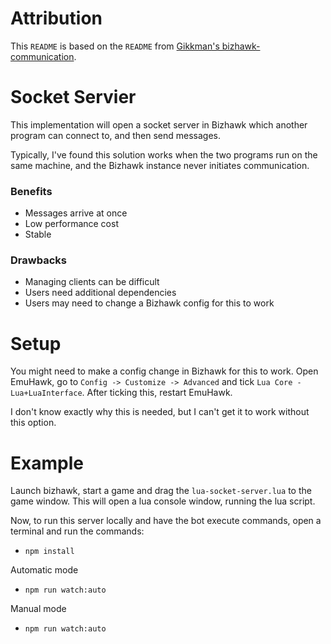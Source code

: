 # Attribution
This `README` is based on the `README` from [Gikkman's bizhawk-communication](https://github.com/Gikkman/bizhawk-communication/tree/master). 

# Socket Servier

This implementation will open a socket server in Bizhawk which another program can connect to, and then send messages. 

Typically, I've found this solution works when the two programs run on the same machine, and the Bizhawk instance never initiates communication. 

### Benefits
* Messages arrive at once
* Low performance cost
* Stable

### Drawbacks
* Managing clients can be difficult
* Users need additional dependencies
* Users may need to change a Bizhawk config for this to work

# Setup

You might need to make a config change in Bizhawk for this to work. Open EmuHawk, go to `Config -> Customize -> Advanced` and tick `Lua Core - Lua+LuaInterface`. After ticking this, restart EmuHawk.

I don't know exactly why this is needed, but I can't get it to work without this option. 

# Example

Launch bizhawk, start a game and drag the `lua-socket-server.lua` to the game window. This will open a lua console window, running the lua script. 

Now, to run this server locally and have the bot execute commands, open a terminal and run the commands:

* `npm install`

Automatic mode
* `npm run watch:auto`

Manual mode
* `npm run watch:auto`